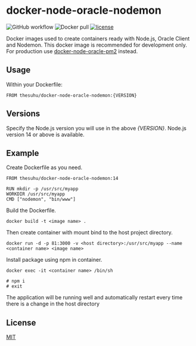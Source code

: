 # docker-node-oracle-nodemon

![GitHub workflow](https://github.com/thesuhu/docker-node-oracle-nodemon/actions/workflows/docker-image.yml/badge.svg) ![Docker pull](https://img.shields.io/docker/pulls/thesuhu/docker-node-oracle-nodemon) [![license](https://img.shields.io/github/license/thesuhu/docker-node-oracle-nodemon)](https://github.com/thesuhu/docker-node-oracle-nodemon/blob/master/LICENSE)

Docker images used to create containers ready with Node.js, Oracle Client and Nodemon. This docker image is recommended for development only. For production use [docker-node-oracle-pm2](https://github.com/thesuhu/docker-node-oracle-pm2) instead.

## Usage

Within your Dockerfile:

```
FROM thesuhu/docker-node-oracle-nodemon:{VERSION}
```

## Versions

Specify the Node.js version you will use in the above *{VERSION}*. Node.js version 14 or above is available.

## Example

Create Dockerfile as you need.

```
FROM thesuhu/docker-node-oracle-nodemon:14

RUN mkdir -p /usr/src/myapp
WORKDIR /usr/src/myapp
CMD ["nodemon", "bin/www"]
```

Build the Dockerfile.

```
docker build -t <image name> .
```

Then create container with mount bind to the host project directory.

```
docker run -d -p 81:3000 -v <host directory>:/usr/src/myapp --name <container name> <image name>
```

Install package using npm in container.

```
docker exec -it <container name> /bin/sh

# npm i
# exit
```

The application will be running well and automatically restart every time there is a change in the host directory

## License

[MIT](https://github.com/thesuhu/docker-node-oracle-nodemon/blob/master/LICENSE)

